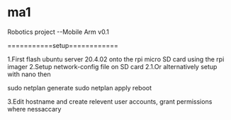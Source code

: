 # ma1
Robotics project --Mobile Arm v0.1

===========setup============

1.First flash ubuntu server 20.4.02 onto the rpi micro SD card using the rpi imager
2.Setup network-config file on SD card
2.1.Or alternatively setup with nano then

  sudo netplan generate
  sudo netplan apply
  reboot
  
3.Edit hostname and create relevent user accounts, grant permissions where nessaccary
